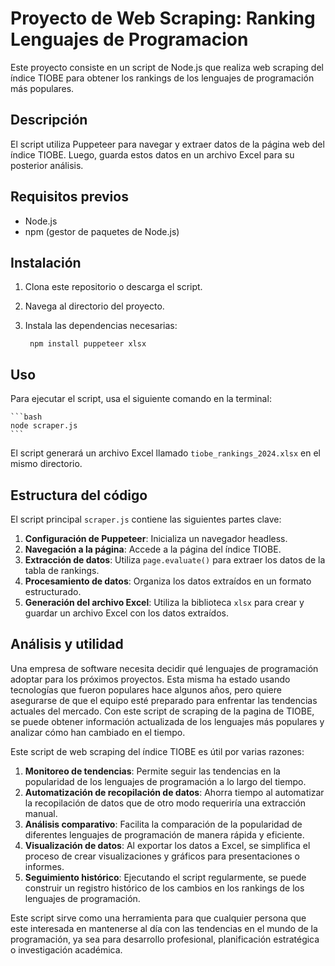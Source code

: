 # Proyecto de Web Scraping: Ranking Lenguajes de Programacion

Este proyecto consiste en un script de Node.js que realiza web scraping del índice TIOBE para obtener los rankings de los lenguajes de programación más populares.

## Descripción

El script utiliza Puppeteer para navegar y extraer datos de la página web del índice TIOBE. Luego, guarda estos datos en un archivo Excel para su posterior análisis.

## Requisitos previos

- Node.js
- npm (gestor de paquetes de Node.js)

## Instalación

1. Clona este repositorio o descarga el script.
2. Navega al directorio del proyecto.
3. Instala las dependencias necesarias:

    ```
     npm install puppeteer xlsx
    ```

## Uso

Para ejecutar el script, usa el siguiente comando en la terminal:

    ```bash
    node scraper.js
    ```

El script generará un archivo Excel llamado `tiobe_rankings_2024.xlsx` en el mismo directorio.

## Estructura del código

El script principal `scraper.js` contiene las siguientes partes clave:

1. **Configuración de Puppeteer**: Inicializa un navegador headless.
2. **Navegación a la página**: Accede a la página del índice TIOBE.
3. **Extracción de datos**: Utiliza `page.evaluate()` para extraer los datos de la tabla de rankings.
4. **Procesamiento de datos**: Organiza los datos extraídos en un formato estructurado.
5. **Generación del archivo Excel**: Utiliza la biblioteca `xlsx` para crear y guardar un archivo Excel con los datos extraídos.

## Análisis y utilidad

Una empresa de software necesita decidir qué lenguajes de programación adoptar para los próximos proyectos. Esta misma ha estado usando tecnologías que fueron populares hace algunos años, pero quiere asegurarse de que el equipo esté preparado para enfrentar las tendencias actuales del mercado. Con este script de scraping de la pagina de TIOBE, se puede obtener información actualizada de los lenguajes más populares y analizar cómo han cambiado en el tiempo.

Este script de web scraping del índice TIOBE es útil por varias razones:

1. **Monitoreo de tendencias**: Permite seguir las tendencias en la popularidad de los lenguajes de programación a lo largo del tiempo.
2. **Automatización de recopilación de datos**: Ahorra tiempo al automatizar la recopilación de datos que de otro modo requeriría una extracción manual.
5. **Análisis comparativo**: Facilita la comparación de la popularidad de diferentes lenguajes de programación de manera rápida y eficiente.
6. **Visualización de datos**: Al exportar los datos a Excel, se simplifica el proceso de crear visualizaciones y gráficos para presentaciones o informes.
7. **Seguimiento histórico**: Ejecutando el script regularmente, se puede construir un registro histórico de los cambios en los rankings de los lenguajes de programación.

Este script sirve como una herramienta para que cualquier persona que este interesada en mantenerse al día con las tendencias en el mundo de la programación, ya sea para desarrollo profesional, planificación estratégica o investigación académica.
